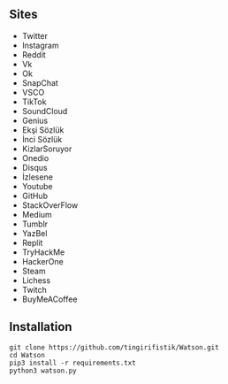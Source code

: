 <h2>Sites</h2>

* Twitter<br>
* Instagram<br>
* Reddit<br>
* Vk<br>
* Ok<br>
* SnapChat<br>
* VSCO<br>
* TikTok<br>
* SoundCloud<br>
* Genius<br>
* Ekşi Sözlük<br>
* İnci Sözlük<br>
* KizlarSoruyor<br>
* Onedio<br>
* Disqus<br>
* İzlesene<br>
* Youtube<br>
* GitHub<br>
* StackOverFlow<br>
* Medium<br>
* Tumblr<br>
* YazBel<br>
* Replit<br>
* TryHackMe<br>
* HackerOne<br>
* Steam<br>
* Lichess<br>
* Twitch<br>
* BuyMeACoffee

<h2>Installation</h2>

```
git clone https://github.com/tingirifistik/Watson.git
cd Watson
pip3 install -r requirements.txt
python3 watson.py
```
